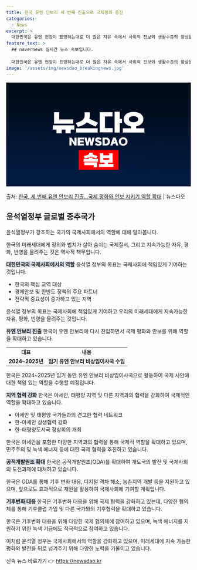```yaml
---
title: 한국 유엔 안보리 세 번째 진출으로 국제평화 증진
categories:
  - News
excerpt: >
  대한민국은 유엔 헌장이 표방하는대로 더 많은 자유 속에서 사회적 진보와 생활수준의 향상을 촉진하기 위해 국제…
feature_text: >
  ## navernews 실시간 뉴스 속보입니다.

  대한민국은 유엔 헌장이 표방하는대로 더 많은 자유 속에서 사회적 진보와 생활수준의 향상을 촉진하기 위해 국제…
image: '/assets/img/newsdao_breakingnews.jpg'
---
```


![뉴스다오 속보](/assets/img/newsdao_breakingnews.jpg)

<p>출처: <a href="https://newsdao.kr/3777" rel="dofollow">한국, 세 번째 유엔 안보리 진출…국제 평화와 안보 지키기 역할 확대</a> | 뉴스다오</p>

<h2 data-ke-size="size26">윤석열정부 글로벌 중추국가</h2>
윤석열정부가 강조하는 국가의 국제사회에서의 역할에 대해 알아봅니다.

<p data-ke-size="size16">한국의 미래세대에게 정의와 법치가 살아 숨쉬는 국제질서, 그리고 지속가능한 자유, 평화, 번영을 물려주는 것은 역사적 책무입니다.</p>

<b><span style="background-color: #21538527;">대한민국의 국제사회에서의 역할</span></b>
윤석열 정부의 목표는 국제사회에 책임있게 기여하는 것입니다.

<ul>
  <li>한국의 핵심 교역 대상</li>
  <li>경제안보 및 한반도 정책의 주요 파트너</li>
  <li>전략적 중요성이 증가하고 있는 지역</li>
</ul>

<p data-ke-size="size16">윤석열 정부의 목표는 국제사회에 책임있게 기여하고 우리의 미래세대에게 지속가능한 자유, 평화, 번영을 물려주는 것입니다.</p>

<b><span style="background-color: #21538527;">유엔 안보리 진출</span></b>
한국이 유엔 안보리에 다시 진입하면서 국제 평화와 안보를 위해 역할을 확대하고 있습니다.

<table>
  <tr>
    <td style="text-align: center; height: 17px;"><b>대표</b></td>
    <td style="text-align: center; height: 17px;"><b>내용</b></td>
  </tr>
  <tr>
    <td style="text-align: center; height: 17px;"><b>2024~2025년</b></td>
    <td style="text-align: center; height: 17px;"><b>임기 유엔 안보리 비상임이사국 수임</b></td>
  </tr>
</table>

<p data-ke-size="size16">한국은 2024~2025년 임기 동안 유엔 안보리 비상임이사국으로 활동하여 국제 사안에 대한 책임 있는 역할을 수행할 예정입니다.</p>

<b><span style="background-color: #21538527;">지역 협력 강화</span></b>
한국은 아세안, 태평양 지역 및 다른 지역과의 협력을 강화하여 국제적인 역할을 확대하고 있습니다.

<ul>
  <li>아세안 및 태평양 국가들과의 견고한 협력 네트워크</li>
  <li>한-아세안 상생협력 강화</li>
  <li>한-태평양도서국 정상회의 개최</li>
</ul>

<p data-ke-size="size16">한국은 아세안을 포함한 다양한 지역과의 협력을 통해 국제적 역할을 확대하고 있으며, 민주주의 및 녹색 에너지 등에 대한 국제 협력을 추진하고 있습니다.</p>

<b><span style="background-color: #21538527;">공적개발원조 확대</span></b>
한국은 공적개발원조(ODA)를 확대하여 개도국의 발전 및 국제사회의 도전과제에 대처하고 있습니다.

<p data-ke-size="size16">한국은 ODA를 통해 기후 변화 대응, 디지털 격차 해소, 농촌지역 개발 등을 지원하고 있으며, 앞으로도 효과적으로 재원을 활용하여 국제사회에 기여할 계획입니다.</p>

<b><span style="background-color: #21538527;">기후변화 대응</span></b>
한국은 기후변화 대응을 위해 국제 협력을 강화하고 있는데, 다양한 협의체를 통해 기후클럽 가입 및 다른 국가와의 기후협력을 확대하고 있습니다.

<p data-ke-size="size16">한국은 기후변화 대응을 위해 다양한 국제 협의체에 참여하고 있으며, 녹색 에너지를 지원하기 위한 녹색 기금에도 적극적으로 참여하고 있습니다.</p>

이처럼 윤석열 정부는 국제사회에서의 역할을 강화하고 있으며, 미래세대에 지속 가능한 평화와 발전을 뒤로 넘겨주기 위해 다양한 노력을 기울이고 있습니다. 

신속 뉴스 바로가기 👉 <a href="https://newsdao.kr" rel="dofollow">https://newsdao.kr</a>


